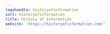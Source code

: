 ```yaml
---
logohandle: historyofinformation
sort: historyofinformation
title: History of Information
website: 'https://historyofinformation.com/'
---
```

